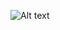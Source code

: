 ![Alt text](https://media0.giphy.com/media/v1.Y2lkPTc5MGI3NjExa3BweXNqOGE5d3NtMHBheW9sY2ZkbHRubmMycWZ2enVobHJqcTlkMSZlcD12MV9pbnRlcm5hbF9naWZfYnlfaWQmY3Q9Zw/JqmupuTVZYaQX5s094/giphy.gif)

